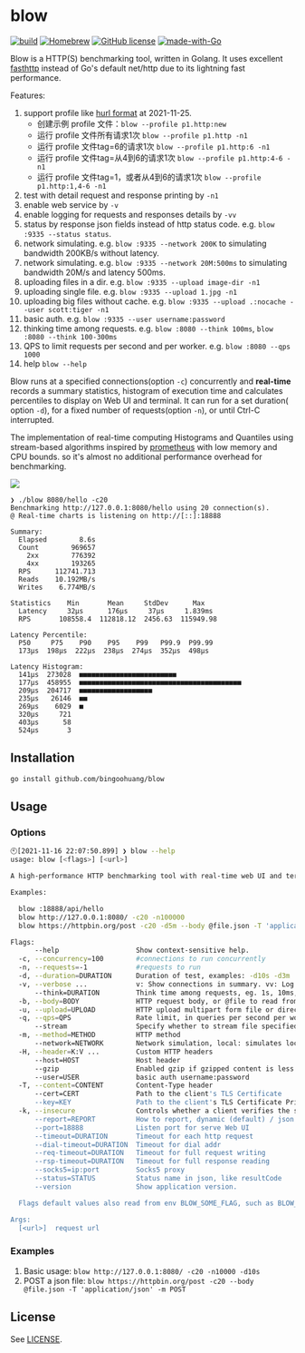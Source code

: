 # blow

[![build](https://github.com/bingoohuang/blow/actions/workflows/release.yml/badge.svg)](https://github.com/bingoohuang/blow/actions/workflows/release.yml)
[![Homebrew](https://img.shields.io/badge/dynamic/json.svg?url=https://formulae.brew.sh/api/formula/plow.json&query=$.versions.stable&label=homebrew)](https://formulae.brew.sh/formula/plow)
[![GitHub license](https://img.shields.io/github/license/bingoohuang/blow.svg)](https://github.com/bingoohuang/blow/blob/main/LICENSE)
[![made-with-Go](https://img.shields.io/badge/Made%20with-Go-1f425f.svg)](http://golang.org)

Blow is a HTTP(S) benchmarking tool, written in Golang. It uses
excellent [fasthttp](https://github.com/valyala/fasthttp#http-client-comparison-with-nethttp) instead of Go's default
net/http due to its lightning fast performance.

Features:

1. support profile like [hurl format](https://github.com/Orange-OpenSource/hurl) at 2021-11-25.
    - 创建示例 profile 文件：`blow --profile p1.http:new`
    - 运行 profile 文件所有请求1次 `blow --profile p1.http -n1`
    - 运行 profile 文件tag=6的请求1次 `blow --profile p1.http:6 -n1`
    - 运行 profile 文件tag=从4到6的请求1次 `blow --profile p1.http:4-6 -n1`
    - 运行 profile 文件tag=1，或者从4到6的请求1次 `blow --profile p1.http:1,4-6 -n1`
2. test with detail request and response printing by `-n1`
3. enable web service by `-v`
4. enable logging for requests and responses details by `-vv`
5. status by response json fields instead of http status code. e.g. `blow :9335 --status status`.
6. network simulating. e.g. `blow :9335 --network 200K` to simulating bandwidth 200KB/s without latency.
7. network simulating. e.g. `blow :9335 --network 20M:500ms` to simulating bandwidth 20M/s and latency 500ms.
8. uploading files in a dir. e.g. `blow :9335 --upload image-dir -n1`
9. uploading single file. e.g. `blow :9335 --upload 1.jpg -n1`
10. uploading big files without cache. e.g. `blow :9335 --upload .:nocache --user scott:tiger -n1`
11. basic auth. e.g. `blow :9335 --user username:password`
12. thinking time among requests. e.g. `blow :8080 --think 100ms`, `blow :8080 --think 100-300ms`
13. QPS to limit requests per second and per worker. e.g. `blow :8080 --qps 1000`
14. help `blow --help`

Blow runs at a specified connections(option `-c`) concurrently and **real-time** records a summary statistics, histogram
of execution time and calculates percentiles to display on Web UI and terminal. It can run for a set duration(
option `-d`), for a fixed number of requests(option `-n`), or until Ctrl-C interrupted.

The implementation of real-time computing Histograms and Quantiles using stream-based algorithms inspired
by [prometheus](https://github.com/prometheus/client_golang) with low memory and CPU bounds. so it's almost no
additional performance overhead for benchmarking.

![](https://github.com/bingoohuang/blow/blob/main/demo.gif?raw=true)

```text
❯ ./blow 8080/hello -c20
Benchmarking http://127.0.0.1:8080/hello using 20 connection(s).
@ Real-time charts is listening on http://[::]:18888

Summary:
  Elapsed        8.6s
  Count        969657
    2xx        776392
    4xx        193265
  RPS      112741.713
  Reads    10.192MB/s
  Writes    6.774MB/s

Statistics    Min       Mean     StdDev      Max
  Latency     32µs      176µs     37µs     1.839ms
  RPS       108558.4  112818.12  2456.63  115949.98

Latency Percentile:
  P50     P75    P90    P95    P99   P99.9  P99.99
  173µs  198µs  222µs  238µs  274µs  352µs  498µs

Latency Histogram:
  141µs  273028  ■■■■■■■■■■■■■■■■■■■■■■■■
  177µs  458955  ■■■■■■■■■■■■■■■■■■■■■■■■■■■■■■■■■■■■■■■■
  209µs  204717  ■■■■■■■■■■■■■■■■■■
  235µs   26146  ■■
  269µs    6029  ■
  320µs     721
  403µs      58
  524µs       3
```

## Installation

`go install github.com/bingoohuang/blow`

## Usage

### Options

```bash
🕙[2021-11-16 22:07:50.899] ❯ blow --help
usage: blow [<flags>] [<url>]

A high-performance HTTP benchmarking tool with real-time web UI and terminal displaying

Examples:

  blow :18888/api/hello
  blow http://127.0.0.1:8080/ -c20 -n100000
  blow https://httpbin.org/post -c20 -d5m --body @file.json -T 'application/json' -m POST

Flags:
      --help                   Show context-sensitive help.
  -c, --concurrency=100        #connections to run concurrently
  -n, --requests=-1            #requests to run
  -d, --duration=DURATION      Duration of test, examples: -d10s -d3m
  -v, --verbose ...            v: Show connections in summary. vv: Log requests and response details to file
      --think=DURATION         Think time among requests, eg. 1s, 10ms, 10-20ms and etc. (unit ns, us/µs, ms, s, m, h)
  -b, --body=BODY              HTTP request body, or @file to read from
  -u, --upload=UPLOAD          HTTP upload multipart form file or directory, or add prefix file: to set form field name
  -q, --qps=QPS                Rate limit, in queries per second per worker. Default is no rate limit
      --stream                 Specify whether to stream file specified by '--body @file' using chunked encoding or to read into memory
  -m, --method=METHOD          HTTP method
      --network=NETWORK        Network simulation, local: simulates local network, lan: local, wan: wide, bad: bad network, or BPS:latency like 20M:20ms
  -H, --header=K:V ...         Custom HTTP headers
      --host=HOST              Host header
      --gzip                   Enabled gzip if gzipped content is less more
      --user=USER              basic auth username:password
  -T, --content=CONTENT        Content-Type header
      --cert=CERT              Path to the client's TLS Certificate
      --key=KEY                Path to the client's TLS Certificate Private Key
  -k, --insecure               Controls whether a client verifies the server's certificate chain and host name
      --report=REPORT          How to report, dynamic (default) / json
      --port=18888             Listen port for serve Web UI
      --timeout=DURATION       Timeout for each http request
      --dial-timeout=DURATION  Timeout for dial addr
      --req-timeout=DURATION   Timeout for full request writing
      --rsp-timeout=DURATION   Timeout for full response reading
      --socks5=ip:port         Socks5 proxy
      --status=STATUS          Status name in json, like resultCode
      --version                Show application version.

  Flags default values also read from env BLOW_SOME_FLAG, such as BLOW_TIMEOUT=5s equals to --timeout=5s

Args:
  [<url>]  request url
```

### Examples

1. Basic usage: `blow http://127.0.0.1:8080/ -c20 -n10000 -d10s`
2. POST a json file:  `blow https://httpbin.org/post -c20 --body @file.json -T 'application/json' -m POST`

## License

See [LICENSE](https://github.com/bingoohuang/blow/blob/master/LICENSE).
